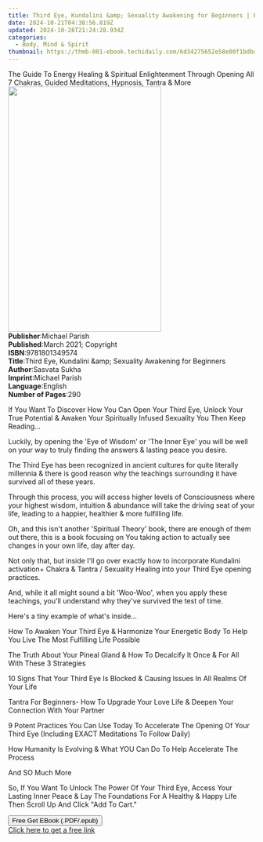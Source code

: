 ```yaml
---
title: Third Eye, Kundalini &amp; Sexuality Awakening for Beginners | Free Book
date: 2024-10-21T04:38:56.819Z
updated: 2024-10-26T21:24:28.934Z
categories:
  - Body, Mind & Spirit
thumbnail: https://thmb-001-ebook.techidaily.com/6d34275652e58e00f1bdbd14a8ba57f00e48eae6f055354a309a4492b39c7217.jpg
---
```

<main id="book-container">
  <div class="flex flex-col">
    <div class="book-brief flex-1 py-6 px-4 sm:p-6 md:py-10 md:px-8">
      <!-- brief-->
      <div class="book-brief-main">
        The Guide To Energy Healing &amp; Spiritual Enlightenment Through
        Opening All 7 Chakras, Guided Meditations, Hypnosis, Tantra &amp; More
      </div>
    </div>
    <div
      class="book-meta-info flex-1 grid gap-4 col-start-1 col-end-3 row-start-1 sm:mb-6 sm:grid-cols-4 lg:gap-6 lg:col-start-2 lg:row-end-6 lg:row-span-6 lg:mb-0"
    >
      <div
        class="book-meta-info-left place-content-center mt-4 p-4 text-sm leading-6 col-start-2 col-span-2 dark:text-slate-400"
      >
        <img
          class="w-full h-500 object-cover rounded-lg sm:h-255 sm:col-span-2 lg:col-span-full"
          src="https://img-001-ebook.techidaily.com/cfc964fc0cdce64ecc61dfa48e154a86df5d70c74fa4b05c3105fa3ab883a19f.jpg"
          alt=""
          width="312"
          height="500"
        />
      </div>
      <div
        class="book-meta-info-right mt-2 col-start-1 row-start-2 col-span-3 self-center"
      >
        <!-- meta data  -->
        <div class="flex flex-col px-4 md:px-8">
          <div class="flex-1">
            <strong>Publisher</strong>:<span class="px-2">Michael Parish</span>
          </div>
          <div class="flex-1">
            <strong>Published</strong>:<span class="px-2"
              >March 2021; Copyright</span
            >
          </div>
          <div class="flex-1">
            <strong>ISBN</strong>:<span class="px-2">9781801349574</span>
          </div>
          <div class="flex-1">
            <strong>Title</strong>:<span class="px-2"
              >Third Eye, Kundalini &amp;amp; Sexuality Awakening for
              Beginners</span
            >
          </div>
          <div class="flex-1">
            <strong>Author</strong>:<span class="px-2">Sasvata Sukha</span>
          </div>
          <div class="flex-1">
            <strong>Imprint</strong>:<span class="px-2">Michael Parish</span>
          </div>
          <div class="flex-1">
            <strong>Language</strong>:<span class="px-2">English</span>
          </div>
          <div class="flex-1">
            <strong>Number of Pages</strong>:<span class="px-2">290</span>
          </div>
        </div>
      </div>
    </div>
    <div class="book-description flex-1 py-6 px-4 sm:p-6 md:py-10 md:px-8">
      <div class="book-description-main">
        <div accordion-content="" id="description">
          <p></p>
          <p>
            If You Want To Discover How You Can Open Your Third Eye, Unlock Your
            True Potential &amp; Awaken Your Spiritually Infused Sexuality You
            Then Keep Reading...
          </p>
          <p>
            Luckily, by opening the 'Eye of Wisdom' or 'The Inner Eye' you will
            be well on your way to truly finding the answers &amp; lasting peace
            you desire.
          </p>
          <p>
            The Third Eye has been recognized in ancient cultures for quite
            literally millennia &amp; there is good reason why the teachings
            surrounding it have survived all of these years.
          </p>
          <p>
            Through this process, you will access higher levels of Consciousness
            where your highest wisdom, intuition &amp; abundance will take the
            driving seat of your life, leading to a happier, healthier &amp;
            more fulfilling life.
          </p>
          <p>
            Oh, and this isn't another 'Spiritual Theory' book, there are enough
            of them out there, this is a book focusing on You taking action to
            actually see changes in your own life, day after day.
          </p>
          <p>
            Not only that, but inside I'll go over exactly how to incorporate
            Kundalini activation+ Chakra &amp; Tantra / Sexuality Healing into
            your Third Eye opening practices.
          </p>
          <p>
            And, while it all might sound a bit 'Woo-Woo', when you apply these
            teachings, you'll understand why they've survived the test of time.
          </p>
          <p>Here's a tiny example of what's inside...</p>
          <p>
            How To Awaken Your Third Eye &amp; Harmonize Your Energetic Body To
            Help You Live The Most Fulfilling Life Possible
          </p>
          <p>
            The Truth About Your Pineal Gland &amp; How To Decalcify It Once
            &amp; For All With These 3 Strategies
          </p>
          <p>
            10 Signs That Your Third Eye Is Blocked &amp; Causing Issues In All
            Realms Of Your Life
          </p>
          <p>
            Tantra For Beginners- How To Upgrade Your Love Life &amp; Deepen
            Your Connection With Your Partner
          </p>
          <p>
            9 Potent Practices You Can Use Today To Accelerate The Opening Of
            Your Third Eye (Including EXACT Meditations To Follow Daily)
          </p>
          <p>
            How Humanity Is Evolving &amp; What YOU Can Do To Help Accelerate
            The Process
          </p>
          <p>And SO Much More</p>
          <p>
            So, If You Want To Unlock The Power Of Your Third Eye, Access Your
            Lasting Inner Peace &amp; Lay The Foundations For A Healthy &amp;
            Happy Life Then Scroll Up And Click "Add To Cart."
          </p>
          <p></p>
        </div>
        <div class="accordion-fader"></div>
      </div>
    </div>
    <div class="book-excerpts flex-1 py-6 px-4 sm:p-6 md:py-10 md:px-8"></div>
    <div
      class="book-about-author flex-1 py-6 px-4 sm:p-6 md:py-10 md:px-8"
    ></div>
    <div class="book-free-get flex-1 py-6 px-4 sm:p-6 md:py-10 md:px-8">
      <button
        id="btn-free-get"
        class="bg-blue-500 hover:bg-blue-700 text-white font-bold py-2 px-4 rounded"
      >
        Free Get EBook (.PDF/.epub)
      </button>
      <div id="countdown-display" class="px-2 text-lg mt-2"></div>
      <a
        id="free-link"
        class="hidden bg-blue-500 hover:bg-blue-700 text-white font-bold py-2 px-4 rounded"
        href="https://www.ebooks.com/en-us/book/210260816/third-eye-kundalini-amp-sexuality-awakening-for-beginners/sasvata-sukha/"
        target="_blank"
        >Click here to get a free link</a
      >
    </div>
    <script>
      let countdownTime = 0;
      let countdownInterval = null;
      document
        .getElementById('btn-free-get')
        .addEventListener('click', startCountdown);
      function startCountdown() {
        countdownTime = new Date().getTime() + 60000 * 3;
        countdownInterval = setInterval(updateCountdown, 1000);
        document.getElementById('btn-free-get').disabled = true;
        document
          .getElementById('btn-free-get')
          .classList.add('bg-gray-500', 'cursor-not-allowed');
      }
      function updateCountdown() {
        let currentTime = new Date().getTime();
        let timeLeft = countdownTime - currentTime;
        let secondsLeft = Math.floor(timeLeft / 1000);
        document.getElementById('countdown-display').innerHTML =
          `Remaining time: ${secondsLeft} seconds.`;
        if (secondsLeft <= 0) {
          clearInterval(countdownInterval);
          document.getElementById('btn-free-get').classList.add('hidden');
          document.getElementById('free-link').classList.remove('hidden');
          document.getElementById('countdown-display').innerHTML = '';
        }
      }
    </script>
  </div>
</main>

<ins class="adsbygoogle"
      style="display:block"
      data-ad-client="ca-pub-7571918770474297"
      data-ad-slot="8358498916"
      data-ad-format="auto"
      data-full-width-responsive="true"></ins>
    